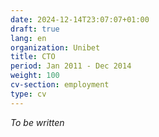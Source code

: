 ```yaml
---
date: 2024-12-14T23:07:07+01:00
draft: true
lang: en
organization: Unibet
title: CTO
period: Jan 2011 - Dec 2014
weight: 100
cv-section: employment
type: cv
---
```


_To be written_
